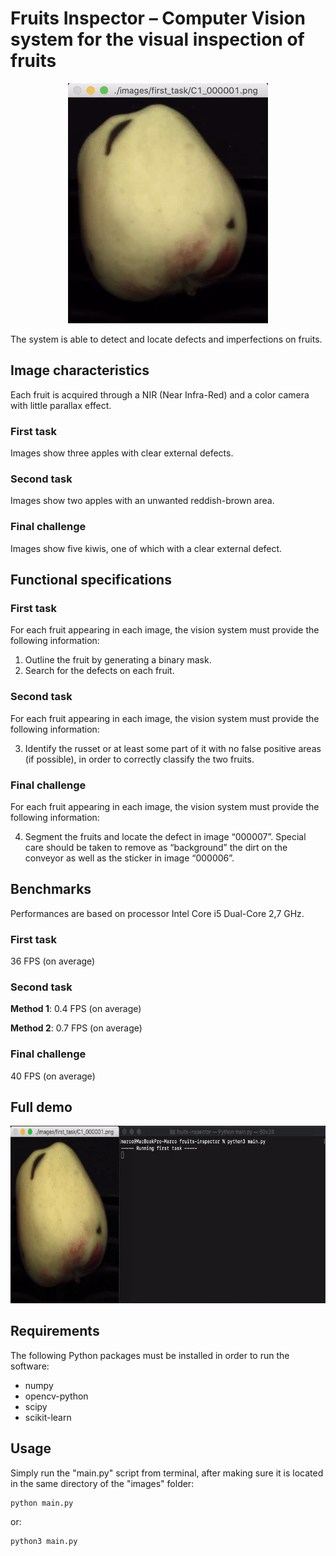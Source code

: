 # Fruits Inspector – Computer Vision system for the visual inspection of fruits
<p align="center">
  <img src="https://github.com/bobcorn/fruits-inspector/blob/master/demo/gifs/fruits.gif">
</p>

The system is able to detect and locate defects and imperfections on fruits.

## Image characteristics
Each fruit is acquired through a NIR (Near Infra-Red) and a color camera with little parallax effect.

### First task
Images show three apples with clear external defects.

### Second task
Images show two apples with an unwanted reddish-brown area.

### Final challenge
Images show five kiwis, one of which with a clear external defect.

## Functional specifications
### First task
For each fruit appearing in each image, the vision system must provide the following information:

1. Outline the fruit by generating a binary mask.
2. Search for the defects on each fruit.

### Second task
For each fruit appearing in each image, the vision system must provide the following information:

3. Identify the russet or at least some part of it with no false positive areas (if possible), in order to correctly classify the two fruits.

### Final challenge
For each fruit appearing in each image, the vision system must provide the following information:

4. Segment the fruits and locate the defect in image “000007”. Special care should be taken to remove as “background” the dirt on the conveyor as well as the sticker in image “000006”.

## Benchmarks
Performances are based on processor Intel Core i5 Dual-Core 2,7 GHz.

### First task
36 FPS (on average)

### Second task
**Method 1**: 0.4 FPS (on average)

**Method 2**: 0.7 FPS (on average)

### Final challenge
40 FPS (on average)

## Full demo

<p align="center">
  <img src="https://github.com/bobcorn/fruits-inspector/blob/master/demo/gifs/full.gif">
</p>

## Requirements
The following Python packages must be installed in order to run the software:

* numpy
* opencv-python
* scipy
* scikit-learn

## Usage
Simply run the "main.py" script from terminal, after making sure it is located in the same directory of the "images" folder:

```bash
python main.py
```

or:

```bash
python3 main.py
```
